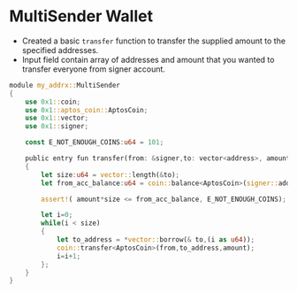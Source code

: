 # MultiSender Wallet

* Created a basic `transfer` function to transfer the supplied amount to the specified addresses.
* Input field contain array of addresses and amount that you wanted to transfer everyone from signer account.

```rust
module my_addrx::MultiSender
{
    use 0x1::coin;
    use 0x1::aptos_coin::AptosCoin; 
    use 0x1::vector;
    use 0x1::signer;

    const E_NOT_ENOUGH_COINS:u64 = 101;

    public entry fun transfer(from: &signer,to: vector<address>, amount:u64)  
    {
        let size:u64 = vector::length(&to);
        let from_acc_balance:u64 = coin::balance<AptosCoin>(signer::address_of(from));

        assert!( amount*size <= from_acc_balance, E_NOT_ENOUGH_COINS);

        let i=0;
        while(i < size)
        {
            let to_address = *vector::borrow(& to,(i as u64));
            coin::transfer<AptosCoin>(from,to_address,amount);
            i=i+1;
        };
    }
}
```
